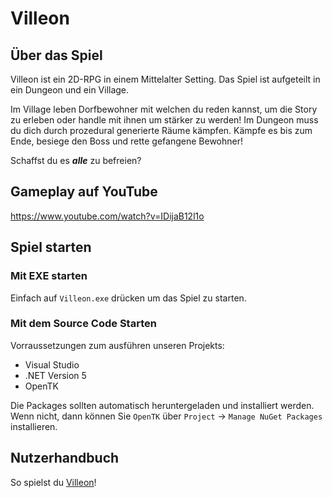 # Villeon 

## Über das Spiel
Villeon ist ein 2D-RPG in einem Mittelalter Setting. Das Spiel ist aufgeteilt in ein Dungeon und ein Village.

Im Village leben Dorfbewohner mit welchen du reden kannst, um die Story zu erleben oder handle mit ihnen um stärker zu werden! 
Im Dungeon muss du dich durch prozedural generierte Räume kämpfen. Kämpfe es bis zum Ende, besiege den Boss und rette gefangene Bewohner!

Schaffst du es ***alle*** zu befreien?

## Gameplay auf YouTube
https://www.youtube.com/watch?v=IDijaB12l1o

## Spiel starten

### Mit EXE starten
Einfach auf `Villeon.exe` drücken um das Spiel zu starten.

### Mit dem Source Code Starten
Vorraussetzungen zum ausführen unseren Projekts:
* Visual Studio
* .NET Version 5
* OpenTK

Die Packages sollten automatisch heruntergeladen und installiert werden. Wenn nicht, dann können Sie `OpenTK` über `Project` -> `Manage NuGet Packages` installieren.

## Nutzerhandbuch
So spielst du [Villeon](https://github.com/Toaschty/Villeon/blob/main/How%20to%20play.pdf)!
